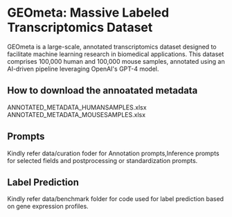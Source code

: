 # **GEOmeta: Massive Labeled Transcriptomics Dataset**

GEOmeta is a large-scale, annotated transcriptomics dataset designed to facilitate machine learning research in biomedical applications. This dataset comprises 100,000 human and 100,000 mouse samples, annotated using an AI-driven pipeline leveraging OpenAI's GPT-4 model.

## **How to download the annoatated metadata**
ANNOTATED_METADATA_HUMANSAMPLES.xlsx
ANNOTATED_METADATA_MOUSESAMPLES.xlsx


## **Prompts**
Kindly refer data/curation foder for Annotation prompts,Inference prompts for selected fields and postprocessing or standardization prompts.


## **Label Prediction**
Kindly refer data/benchmark folder for code used for label prediction based on gene expression profiles.


